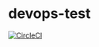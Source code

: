 # devops-test

[![CircleCI](https://circleci.com/gh/russfcox/devops-test.svg?style=svg)](https://circleci.com/gh/russfcox/devops-test)
